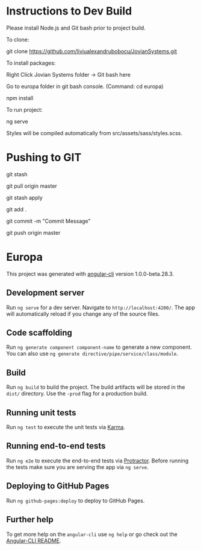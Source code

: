 # Instructions to Dev Build

Please install Node.js and Git bash prior to project build.

To clone:

git clone https://github.com/liviualexandrubobocu/JovianSystems.git

To install packages:

Right Click Jovian Systems folder -> Git bash here

Go to europa folder in git bash console. (Command: cd europa)

npm install

To run project:

ng serve

Styles will be compiled automatically from src/assets/sass/styles.scss.

# Pushing to GIT

git stash

git pull origin master

git stash apply

git add .

git commit -m "Commit Message"

git push origin master

# Europa

This project was generated with [angular-cli](https://github.com/angular/angular-cli) version 1.0.0-beta.28.3.

## Development server
Run `ng serve` for a dev server. Navigate to `http://localhost:4200/`. The app will automatically reload if you change any of the source files.

## Code scaffolding

Run `ng generate component component-name` to generate a new component. You can also use `ng generate directive/pipe/service/class/module`.

## Build

Run `ng build` to build the project. The build artifacts will be stored in the `dist/` directory. Use the `-prod` flag for a production build.

## Running unit tests

Run `ng test` to execute the unit tests via [Karma](https://karma-runner.github.io).

## Running end-to-end tests

Run `ng e2e` to execute the end-to-end tests via [Protractor](http://www.protractortest.org/).
Before running the tests make sure you are serving the app via `ng serve`.

## Deploying to GitHub Pages

Run `ng github-pages:deploy` to deploy to GitHub Pages.

## Further help

To get more help on the `angular-cli` use `ng help` or go check out the [Angular-CLI README](https://github.com/angular/angular-cli/blob/master/README.md).
